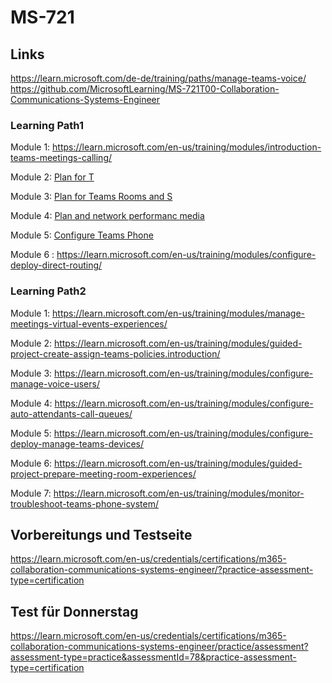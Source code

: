 # MS-721


## Links
https://learn.microsoft.com/de-de/training/paths/manage-teams-voice/
https://github.com/MicrosoftLearning/MS-721T00-Collaboration-Communications-Systems-Engineer


### Learning Path1

Module 1: https://learn.microsoft.com/en-us/training/modules/introduction-teams-meetings-calling/

Module 2: [Plan for T](https://learn.microsoft.com/en-us/training/modules/plan-teams-phone-system/)

Module 3: [Plan for  Teams Rooms and S](https://learn.microsoft.com/en-us/training/modules/plan-microsoft-teams-rooms-surface-hub/)

Module 4: [Plan and  network performanc media](https://learn.microsoft.com/en-us/training/modules/plan-optimize-network-performance-for-teams-phone-system/)

Module 5: [Configure Teams Phone](https://learn.microsoft.com/en-us/training/modules/configure-teams-phone-system/)

Module 6 : https://learn.microsoft.com/en-us/training/modules/configure-deploy-direct-routing/

### Learning Path2

Module 1: https://learn.microsoft.com/en-us/training/modules/manage-meetings-virtual-events-experiences/

Module 2: https://learn.microsoft.com/en-us/training/modules/guided-project-create-assign-teams-policies.introduction/

Module 3: https://learn.microsoft.com/en-us/training/modules/configure-manage-voice-users/

Module 4: https://learn.microsoft.com/en-us/training/modules/configure-auto-attendants-call-queues/

Module 5: https://learn.microsoft.com/en-us/training/modules/configure-deploy-manage-teams-devices/

Module 6: https://learn.microsoft.com/en-us/training/modules/guided-project-prepare-meeting-room-experiences/

Module 7: https://learn.microsoft.com/en-us/training/modules/monitor-troubleshoot-teams-phone-system/



## Vorbereitungs und Testseite

https://learn.microsoft.com/en-us/credentials/certifications/m365-collaboration-communications-systems-engineer/?practice-assessment-type=certification


## Test für Donnerstag
https://learn.microsoft.com/en-us/credentials/certifications/m365-collaboration-communications-systems-engineer/practice/assessment?assessment-type=practice&assessmentId=78&practice-assessment-type=certification



